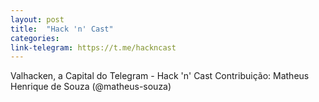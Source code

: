 ```yaml
---
layout: post
title:  "Hack 'n' Cast"
categories: 
link-telegram: https://t.me/hackncast
---
```

Valhacken, a Capital do Telegram - Hack 'n' Cast
Contribuição: Matheus Henrique de Souza (@matheus-souza)
